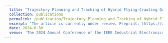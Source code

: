 ```yaml
--- 
  title: "Trajectory Planning and Tracking of Hybrid Flying-Crawling Quadrotors" 
  collection: publications 
  permalink: /publication/Trajectory Planning and Tracking of Hybrid Flying-Crawling Quadrotors 
  excerpt: 'The article is currently under review. Preprint: [https://arxiv.org/abs/2312.08718](https://arxiv.org/abs/2312.08718)' 
  date: 2024-6-30 
  venue: 'The 2024 Annual Conference of the IEEE Industrial Electronics Society (IECON)' 
--- 
```

